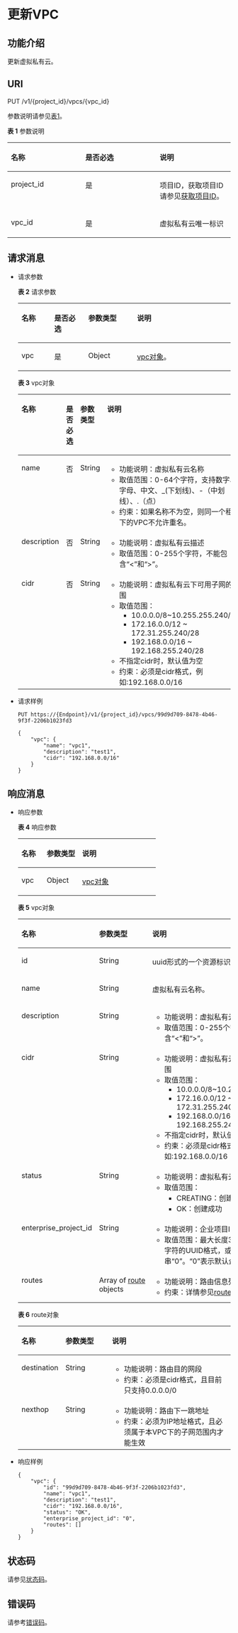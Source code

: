 # 更新VPC<a name="vpc_api01_0004"></a>

## 功能介绍<a name="section8079634"></a>

更新虚拟私有云。

## URI<a name="section5607849"></a>

PUT /v1/\{project\_id\}/vpcs/\{vpc\_id\}

参数说明请参见[表1](#table27380479)。

**表 1**  参数说明

<a name="table27380479"></a>
<table><thead align="left"><tr id="row28751554"><th class="cellrowborder" valign="top" width="33.33333333333333%" id="mcps1.2.4.1.1"><p id="p47174532"><a name="p47174532"></a><a name="p47174532"></a>名称</p>
</th>
<th class="cellrowborder" valign="top" width="33.33333333333333%" id="mcps1.2.4.1.2"><p id="p63040734"><a name="p63040734"></a><a name="p63040734"></a>是否必选</p>
</th>
<th class="cellrowborder" valign="top" width="33.33333333333333%" id="mcps1.2.4.1.3"><p id="p6025849"><a name="p6025849"></a><a name="p6025849"></a>说明</p>
</th>
</tr>
</thead>
<tbody><tr id="row18331773"><td class="cellrowborder" valign="top" width="33.33333333333333%" headers="mcps1.2.4.1.1 "><p id="p8478608"><a name="p8478608"></a><a name="p8478608"></a>project_id</p>
</td>
<td class="cellrowborder" valign="top" width="33.33333333333333%" headers="mcps1.2.4.1.2 "><p id="p15678685"><a name="p15678685"></a><a name="p15678685"></a>是</p>
</td>
<td class="cellrowborder" valign="top" width="33.33333333333333%" headers="mcps1.2.4.1.3 "><p id="p10487112"><a name="p10487112"></a><a name="p10487112"></a>项目ID，获取项目ID请参见<a href="获取项目ID.md">获取项目ID</a>。</p>
</td>
</tr>
<tr id="row21254748"><td class="cellrowborder" valign="top" width="33.33333333333333%" headers="mcps1.2.4.1.1 "><p id="p43913021"><a name="p43913021"></a><a name="p43913021"></a>vpc_id</p>
</td>
<td class="cellrowborder" valign="top" width="33.33333333333333%" headers="mcps1.2.4.1.2 "><p id="p184914"><a name="p184914"></a><a name="p184914"></a>是</p>
</td>
<td class="cellrowborder" valign="top" width="33.33333333333333%" headers="mcps1.2.4.1.3 "><p id="p14978051"><a name="p14978051"></a><a name="p14978051"></a>虚拟私有云唯一标识</p>
</td>
</tr>
</tbody>
</table>

## 请求消息<a name="section50470647"></a>

-   请求参数

    **表 2**  请求参数

    <a name="table4060745715545"></a>
    <table><thead align="left"><tr id="row1619435515545"><th class="cellrowborder" valign="top" width="15.410000000000002%" id="mcps1.2.5.1.1"><p id="p3667439915545"><a name="p3667439915545"></a><a name="p3667439915545"></a>名称</p>
    </th>
    <th class="cellrowborder" valign="top" width="15.980000000000002%" id="mcps1.2.5.1.2"><p id="p1783637615545"><a name="p1783637615545"></a><a name="p1783637615545"></a>是否必选</p>
    </th>
    <th class="cellrowborder" valign="top" width="22.930000000000003%" id="mcps1.2.5.1.3"><p id="p3546035715545"><a name="p3546035715545"></a><a name="p3546035715545"></a>参数类型</p>
    </th>
    <th class="cellrowborder" valign="top" width="45.68000000000001%" id="mcps1.2.5.1.4"><p id="p5371668715545"><a name="p5371668715545"></a><a name="p5371668715545"></a>说明</p>
    </th>
    </tr>
    </thead>
    <tbody><tr id="row5608438115545"><td class="cellrowborder" valign="top" width="15.410000000000002%" headers="mcps1.2.5.1.1 "><p id="p4654101615545"><a name="p4654101615545"></a><a name="p4654101615545"></a>vpc</p>
    </td>
    <td class="cellrowborder" valign="top" width="15.980000000000002%" headers="mcps1.2.5.1.2 "><p id="p1172592715545"><a name="p1172592715545"></a><a name="p1172592715545"></a>是</p>
    </td>
    <td class="cellrowborder" valign="top" width="22.930000000000003%" headers="mcps1.2.5.1.3 "><p id="p1027601915545"><a name="p1027601915545"></a><a name="p1027601915545"></a>Object</p>
    </td>
    <td class="cellrowborder" valign="top" width="45.68000000000001%" headers="mcps1.2.5.1.4 "><p id="p4213394815545"><a name="p4213394815545"></a><a name="p4213394815545"></a><a href="#table34290771">vpc对象</a>。</p>
    </td>
    </tr>
    </tbody>
    </table>

    **表 3**  vpc对象

    <a name="table34290771"></a>
    <table><thead align="left"><tr id="row42952388"><th class="cellrowborder" valign="top" width="14.66%" id="mcps1.2.5.1.1"><p id="p56591389"><a name="p56591389"></a><a name="p56591389"></a>名称</p>
    </th>
    <th class="cellrowborder" valign="top" width="16.16%" id="mcps1.2.5.1.2"><p id="p20499795"><a name="p20499795"></a><a name="p20499795"></a>是否必选</p>
    </th>
    <th class="cellrowborder" valign="top" width="17.849999999999998%" id="mcps1.2.5.1.3"><p id="p17479484174639"><a name="p17479484174639"></a><a name="p17479484174639"></a>参数类型</p>
    </th>
    <th class="cellrowborder" valign="top" width="51.33%" id="mcps1.2.5.1.4"><p id="p49870669"><a name="p49870669"></a><a name="p49870669"></a>说明</p>
    </th>
    </tr>
    </thead>
    <tbody><tr id="row12992371"><td class="cellrowborder" valign="top" width="14.66%" headers="mcps1.2.5.1.1 "><p id="p45749167"><a name="p45749167"></a><a name="p45749167"></a>name</p>
    </td>
    <td class="cellrowborder" valign="top" width="16.16%" headers="mcps1.2.5.1.2 "><p id="p14695014"><a name="p14695014"></a><a name="p14695014"></a>否</p>
    </td>
    <td class="cellrowborder" valign="top" width="17.849999999999998%" headers="mcps1.2.5.1.3 "><p id="p6552131174639"><a name="p6552131174639"></a><a name="p6552131174639"></a>String</p>
    </td>
    <td class="cellrowborder" valign="top" width="51.33%" headers="mcps1.2.5.1.4 "><a name="ul0576257538"></a><a name="ul0576257538"></a><ul id="ul0576257538"><li>功能说明：虚拟私有云名称</li><li>取值范围：0-64个字符，支持数字、字母、中文、_(下划线)、-（中划线）、.（点）</li><li>约束：如果名称不为空，则同一个租户下的VPC不允许重名。</li></ul>
    </td>
    </tr>
    <tr id="row12304154151511"><td class="cellrowborder" valign="top" width="14.66%" headers="mcps1.2.5.1.1 "><p id="p211618568154"><a name="p211618568154"></a><a name="p211618568154"></a>description</p>
    </td>
    <td class="cellrowborder" valign="top" width="16.16%" headers="mcps1.2.5.1.2 "><p id="p1211635651520"><a name="p1211635651520"></a><a name="p1211635651520"></a>否</p>
    </td>
    <td class="cellrowborder" valign="top" width="17.849999999999998%" headers="mcps1.2.5.1.3 "><p id="p18116165611152"><a name="p18116165611152"></a><a name="p18116165611152"></a>String</p>
    </td>
    <td class="cellrowborder" valign="top" width="51.33%" headers="mcps1.2.5.1.4 "><a name="ul5116195661518"></a><a name="ul5116195661518"></a><ul id="ul5116195661518"><li>功能说明：虚拟私有云描述</li><li>取值范围：0-255个字符，不能包含“&lt;”和“&gt;”。</li></ul>
    </td>
    </tr>
    <tr id="row7722248"><td class="cellrowborder" valign="top" width="14.66%" headers="mcps1.2.5.1.1 "><p id="p21522370"><a name="p21522370"></a><a name="p21522370"></a>cidr</p>
    </td>
    <td class="cellrowborder" valign="top" width="16.16%" headers="mcps1.2.5.1.2 "><p id="p65590400"><a name="p65590400"></a><a name="p65590400"></a>否</p>
    </td>
    <td class="cellrowborder" valign="top" width="17.849999999999998%" headers="mcps1.2.5.1.3 "><p id="p60960565174639"><a name="p60960565174639"></a><a name="p60960565174639"></a>String</p>
    </td>
    <td class="cellrowborder" valign="top" width="51.33%" headers="mcps1.2.5.1.4 "><a name="ul161253336536"></a><a name="ul161253336536"></a><ul id="ul161253336536"><li>功能说明：虚拟私有云下可用子网的范围</li><li>取值范围：<a name="ul53161626155413"></a><a name="ul53161626155413"></a><ul id="ul53161626155413"><li>10.0.0.0/8~10.255.255.240/28</li><li>172.16.0.0/12 ~ 172.31.255.240/28</li><li>192.168.0.0/16 ~ 192.168.255.240/28</li></ul>
    </li><li>不指定cidr时，默认值为空</li><li>约束：必须是cidr格式，例如:192.168.0.0/16</li></ul>
    </td>
    </tr>
    </tbody>
    </table>

-   请求样例

    ```
    PUT https://{Endpoint}/v1/{project_id}/vpcs/99d9d709-8478-4b46-9f3f-2206b1023fd3
    
    {
        "vpc": {
            "name": "vpc1",
            "description": "test1",
            "cidr": "192.168.0.0/16"
        }
    }
    ```


## 响应消息<a name="section51582645"></a>

-   响应参数

    **表 4**  响应参数

    <a name="table163236181565"></a>
    <table><thead align="left"><tr id="row361709001565"><th class="cellrowborder" valign="top" width="18.34%" id="mcps1.2.4.1.1"><p id="p441618021565"><a name="p441618021565"></a><a name="p441618021565"></a>名称</p>
    </th>
    <th class="cellrowborder" valign="top" width="25.729999999999997%" id="mcps1.2.4.1.2"><p id="p366208391565"><a name="p366208391565"></a><a name="p366208391565"></a>参数类型</p>
    </th>
    <th class="cellrowborder" valign="top" width="55.93%" id="mcps1.2.4.1.3"><p id="p134980151565"><a name="p134980151565"></a><a name="p134980151565"></a>说明</p>
    </th>
    </tr>
    </thead>
    <tbody><tr id="row195974151565"><td class="cellrowborder" valign="top" width="18.34%" headers="mcps1.2.4.1.1 "><p id="p438867591565"><a name="p438867591565"></a><a name="p438867591565"></a>vpc</p>
    </td>
    <td class="cellrowborder" valign="top" width="25.729999999999997%" headers="mcps1.2.4.1.2 "><p id="p440032491565"><a name="p440032491565"></a><a name="p440032491565"></a>Object</p>
    </td>
    <td class="cellrowborder" valign="top" width="55.93%" headers="mcps1.2.4.1.3 "><p id="p3322021565"><a name="p3322021565"></a><a name="p3322021565"></a><a href="#table22527411">vpc对象</a></p>
    </td>
    </tr>
    </tbody>
    </table>

    **表 5**  vpc对象

    <a name="table22527411"></a>
    <table><thead align="left"><tr id="row37318421"><th class="cellrowborder" valign="top" width="17.59175917591759%" id="mcps1.2.4.1.1"><p id="p2893298"><a name="p2893298"></a><a name="p2893298"></a>名称</p>
    </th>
    <th class="cellrowborder" valign="top" width="21.822182218221823%" id="mcps1.2.4.1.2"><p id="p32078086174724"><a name="p32078086174724"></a><a name="p32078086174724"></a>参数类型</p>
    </th>
    <th class="cellrowborder" valign="top" width="60.58605860586058%" id="mcps1.2.4.1.3"><p id="p58230900"><a name="p58230900"></a><a name="p58230900"></a>说明</p>
    </th>
    </tr>
    </thead>
    <tbody><tr id="row19082474"><td class="cellrowborder" valign="top" width="17.59175917591759%" headers="mcps1.2.4.1.1 "><p id="p2176568"><a name="p2176568"></a><a name="p2176568"></a>id</p>
    </td>
    <td class="cellrowborder" valign="top" width="21.822182218221823%" headers="mcps1.2.4.1.2 "><p id="p48188187174724"><a name="p48188187174724"></a><a name="p48188187174724"></a>String</p>
    </td>
    <td class="cellrowborder" valign="top" width="60.58605860586058%" headers="mcps1.2.4.1.3 "><p id="p53389951"><a name="p53389951"></a><a name="p53389951"></a>uuid形式的一个资源标识。</p>
    </td>
    </tr>
    <tr id="row10747513"><td class="cellrowborder" valign="top" width="17.59175917591759%" headers="mcps1.2.4.1.1 "><p id="p65242240"><a name="p65242240"></a><a name="p65242240"></a>name</p>
    </td>
    <td class="cellrowborder" valign="top" width="21.822182218221823%" headers="mcps1.2.4.1.2 "><p id="p10929060174724"><a name="p10929060174724"></a><a name="p10929060174724"></a>String</p>
    </td>
    <td class="cellrowborder" valign="top" width="60.58605860586058%" headers="mcps1.2.4.1.3 "><p id="p47359816174719"><a name="p47359816174719"></a><a name="p47359816174719"></a>虚拟私有云名称。</p>
    </td>
    </tr>
    <tr id="row15698184911617"><td class="cellrowborder" valign="top" width="17.59175917591759%" headers="mcps1.2.4.1.1 "><p id="p174335514162"><a name="p174335514162"></a><a name="p174335514162"></a>description</p>
    </td>
    <td class="cellrowborder" valign="top" width="21.822182218221823%" headers="mcps1.2.4.1.2 "><p id="p743345115166"><a name="p743345115166"></a><a name="p743345115166"></a>String</p>
    </td>
    <td class="cellrowborder" valign="top" width="60.58605860586058%" headers="mcps1.2.4.1.3 "><a name="ul6433175110169"></a><a name="ul6433175110169"></a><ul id="ul6433175110169"><li>功能说明：虚拟私有云描述</li><li>取值范围：0-255个字符，不能包含“&lt;”和“&gt;”。</li></ul>
    </td>
    </tr>
    <tr id="row37632913"><td class="cellrowborder" valign="top" width="17.59175917591759%" headers="mcps1.2.4.1.1 "><p id="p28367147"><a name="p28367147"></a><a name="p28367147"></a>cidr</p>
    </td>
    <td class="cellrowborder" valign="top" width="21.822182218221823%" headers="mcps1.2.4.1.2 "><p id="p12838666174724"><a name="p12838666174724"></a><a name="p12838666174724"></a>String</p>
    </td>
    <td class="cellrowborder" valign="top" width="60.58605860586058%" headers="mcps1.2.4.1.3 "><a name="ul10389173917465"></a><a name="ul10389173917465"></a><ul id="ul10389173917465"><li>功能说明：虚拟私有云下可用子网的范围</li><li>取值范围：<a name="ul9987194121820"></a><a name="ul9987194121820"></a><ul id="ul9987194121820"><li>10.0.0.0/8~10.255.255.240/28</li><li>172.16.0.0/12 ~ 172.31.255.240/28</li><li>192.168.0.0/16 ~ 192.168.255.240/28</li></ul>
    </li><li>不指定cidr时，默认值为空</li><li>约束：必须是cidr格式，例如:192.168.0.0/16</li></ul>
    </td>
    </tr>
    <tr id="row14466778"><td class="cellrowborder" valign="top" width="17.59175917591759%" headers="mcps1.2.4.1.1 "><p id="p30958352"><a name="p30958352"></a><a name="p30958352"></a>status</p>
    </td>
    <td class="cellrowborder" valign="top" width="21.822182218221823%" headers="mcps1.2.4.1.2 "><p id="p33298996174724"><a name="p33298996174724"></a><a name="p33298996174724"></a>String</p>
    </td>
    <td class="cellrowborder" valign="top" width="60.58605860586058%" headers="mcps1.2.4.1.3 "><a name="ul74552213513"></a><a name="ul74552213513"></a><ul id="ul74552213513"><li>功能说明：虚拟私有云的状态。</li><li>取值范围：<a name="ul5890854165417"></a><a name="ul5890854165417"></a><ul id="ul5890854165417"><li>CREATING：创建中</li><li>OK：创建成功</li></ul>
    </li></ul>
    </td>
    </tr>
    <tr id="row824411301996"><td class="cellrowborder" valign="top" width="17.59175917591759%" headers="mcps1.2.4.1.1 "><p id="p11990421917"><a name="p11990421917"></a><a name="p11990421917"></a>enterprise_project_id</p>
    </td>
    <td class="cellrowborder" valign="top" width="21.822182218221823%" headers="mcps1.2.4.1.2 "><p id="p119917421894"><a name="p119917421894"></a><a name="p119917421894"></a>String</p>
    </td>
    <td class="cellrowborder" valign="top" width="60.58605860586058%" headers="mcps1.2.4.1.3 "><a name="ul04621553135413"></a><a name="ul04621553135413"></a><ul id="ul04621553135413"><li>功能说明：企业项目ID。</li><li>取值范围：最大长度36字节，带“-”连字符的UUID格式，或者是字符串“0”。“0”表示默认企业项目。</li></ul>
    </td>
    </tr>
    <tr id="row6192167813568"><td class="cellrowborder" valign="top" width="17.59175917591759%" headers="mcps1.2.4.1.1 "><p id="p4960003413568"><a name="p4960003413568"></a><a name="p4960003413568"></a>routes</p>
    </td>
    <td class="cellrowborder" valign="top" width="21.822182218221823%" headers="mcps1.2.4.1.2 "><p id="p1494185813568"><a name="p1494185813568"></a><a name="p1494185813568"></a>Array&nbsp;of&nbsp;<a href="#table3576833291556">route</a> objects</p>
    </td>
    <td class="cellrowborder" valign="top" width="60.58605860586058%" headers="mcps1.2.4.1.3 "><a name="ul1021319485513"></a><a name="ul1021319485513"></a><ul id="ul1021319485513"><li>功能说明：路由信息列表</li><li>约束：详情参见<a href="#table3576833291556">route对象</a></li></ul>
    </td>
    </tr>
    </tbody>
    </table>

    **表 6**  route对象

    <a name="table3576833291556"></a>
    <table><thead align="left"><tr id="row921218691556"><th class="cellrowborder" valign="top" width="18.34%" id="mcps1.2.4.1.1"><p id="p798956991556"><a name="p798956991556"></a><a name="p798956991556"></a>名称</p>
    </th>
    <th class="cellrowborder" valign="top" width="22.38%" id="mcps1.2.4.1.2"><p id="p754435891556"><a name="p754435891556"></a><a name="p754435891556"></a>参数类型</p>
    </th>
    <th class="cellrowborder" valign="top" width="59.28%" id="mcps1.2.4.1.3"><p id="p711326791556"><a name="p711326791556"></a><a name="p711326791556"></a>说明</p>
    </th>
    </tr>
    </thead>
    <tbody><tr id="row3930377391556"><td class="cellrowborder" valign="top" width="18.34%" headers="mcps1.2.4.1.1 "><p id="p2948903591556"><a name="p2948903591556"></a><a name="p2948903591556"></a>destination</p>
    </td>
    <td class="cellrowborder" valign="top" width="22.38%" headers="mcps1.2.4.1.2 "><p id="p270722191556"><a name="p270722191556"></a><a name="p270722191556"></a>String</p>
    </td>
    <td class="cellrowborder" valign="top" width="59.28%" headers="mcps1.2.4.1.3 "><a name="ul18181132710558"></a><a name="ul18181132710558"></a><ul id="ul18181132710558"><li>功能说明：路由目的网段</li><li>约束：必须是cidr格式，且目前只支持0.0.0.0/0</li></ul>
    </td>
    </tr>
    <tr id="row6565233911054"><td class="cellrowborder" valign="top" width="18.34%" headers="mcps1.2.4.1.1 "><p id="p1623922311054"><a name="p1623922311054"></a><a name="p1623922311054"></a>nexthop</p>
    </td>
    <td class="cellrowborder" valign="top" width="22.38%" headers="mcps1.2.4.1.2 "><p id="p4377761311054"><a name="p4377761311054"></a><a name="p4377761311054"></a>String</p>
    </td>
    <td class="cellrowborder" valign="top" width="59.28%" headers="mcps1.2.4.1.3 "><a name="ul17731193025515"></a><a name="ul17731193025515"></a><ul id="ul17731193025515"><li>功能说明：路由下一跳地址</li><li>约束：必须为IP地址格式，且必须属于本VPC下的子网范围内才能生效</li></ul>
    </td>
    </tr>
    </tbody>
    </table>

-   响应样例

    ```
    {
        "vpc": {
            "id": "99d9d709-8478-4b46-9f3f-2206b1023fd3",
            "name": "vpc1",
            "description": "test1",
            "cidr": "192.168.0.0/16",
            "status": "OK",
            "enterprise_project_id": "0",
            "routes": []
        }
    }
    ```


## 状态码<a name="section31981619"></a>

请参见[状态码](状态码.md)。

## 错误码<a name="section85821649202813"></a>

请参考[错误码](错误码.md)。

